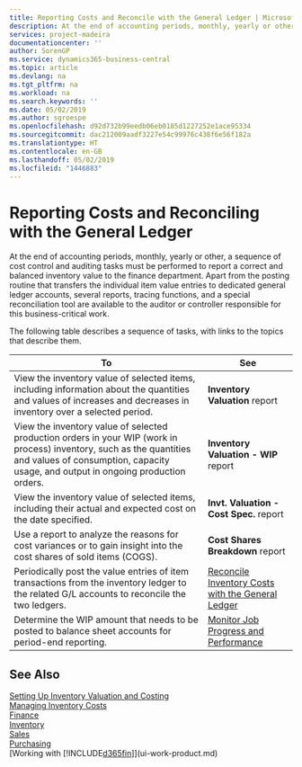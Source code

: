 ```yaml
---
title: Reporting Costs and Reconcile with the General Ledger | Microsoft Docs
description: At the end of accounting periods, monthly, yearly or other, a sequence of cost control and auditing tasks must be performed to report a correct and balanced inventory value to the finance department. Apart from the posting routine that transfers the individual item value entries to dedicated general ledger accounts, several reports, tracing functions, and a special reconciliation tool are available to the auditor or controller responsible for this business-critical work.
services: project-madeira
documentationcenter: ''
author: SorenGP
ms.service: dynamics365-business-central
ms.topic: article
ms.devlang: na
ms.tgt_pltfrm: na
ms.workload: na
ms.search.keywords: ''
ms.date: 05/02/2019
ms.author: sgroespe
ms.openlocfilehash: d92d732b99eedb06eb0185d1227252e1ace95334
ms.sourcegitcommit: dac212009aadf3227e54c99976c438f6e56f182a
ms.translationtype: HT
ms.contentlocale: en-GB
ms.lasthandoff: 05/02/2019
ms.locfileid: "1446883"
---
```

# <a name="reporting-costs-and-reconciling-with-the-general-ledger"></a>Reporting Costs and Reconciling with the General Ledger
At the end of accounting periods, monthly, yearly or other, a sequence of cost control and auditing tasks must be performed to report a correct and balanced inventory value to the finance department. Apart from the posting routine that transfers the individual item value entries to dedicated general ledger accounts, several reports, tracing functions, and a special reconciliation tool are available to the auditor or controller responsible for this business-critical work.  

 The following table describes a sequence of tasks, with links to the topics that describe them.   

|**To**|**See**|  
|------------|-------------|  
|View the inventory value of selected items, including information about the quantities and values of increases and decreases in inventory over a selected period.|**Inventory Valuation** report|  
|View the inventory value of selected production orders in your WIP (work in process) inventory, such as the quantities and values of consumption, capacity usage, and output in ongoing production orders.|**Inventory Valuation - WIP** report|  
|View the inventory value of selected items, including their actual and expected cost on the date specified.|**Invt. Valuation - Cost Spec.** report|  
|Use a report to analyze the reasons for cost variances or to gain insight into the cost shares of sold items (COGS).|**Cost Shares Breakdown** report|  
|Periodically post the value entries of item transactions from the inventory ledger to the related G/L accounts to reconcile the two ledgers.|[Reconcile Inventory Costs with the General Ledger](finance-how-to-post-inventory-costs-to-the-general-ledger.md)|  
|Determine the WIP amount that needs to be posted to balance sheet accounts for period-end reporting.|[Monitor Job Progress and Performance](projects-how-monitor-progress-performance.md)|

## <a name="see-also"></a>See Also  
[Setting Up Inventory Valuation and Costing](finance-set-up-inventory-valuation-and-costing.md)  
[Managing Inventory Costs](finance-manage-inventory-costs.md)  
[Finance](finance.md)  
[Inventory](inventory-manage-inventory.md)   
[Sales](sales-manage-sales.md)   
[Purchasing](purchasing-manage-purchasing.md)  
[Working with [!INCLUDE[d365fin](includes/d365fin_md.md)]](ui-work-product.md)
